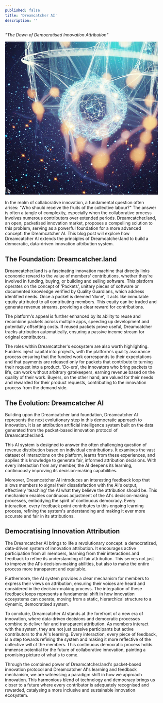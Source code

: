 ```yaml
---
published: false
title: 'Dreamcatcher AI'
description: ''
---
```


_"The Dawn of Democratised Innovation Attribution"_

![](assets/2023-05-22-dreamcatcher-ai.jpeg)

<!--truncate-->

In the realm of collaborative innovation, a fundamental question often arises: "Who should receive the fruits of the collective labour?" The answer is often a tangle of complexity, especially when the collaborative process involves numerous contributors over extended periods. Dreamcatcher.land, an open, packetised innovation market, proposes a compelling solution to this problem, serving as a powerful foundation for a more advanced concept: the Dreamcatcher AI. This blog post will explore how Dreamcatcher AI extends the principles of Dreamcatcher.land to build a democratic, data-driven innovation attribution system.

## The Foundation: Dreamcatcher.land

Dreamcatcher.land is a fascinating innovation machine that directly links economic reward to the value of members' contributions, whether they're involved in funding, buying, or building and selling software. This platform operates on the concept of 'Packets', unitary pieces of software or documented knowledge verified by Quality Guardians, which address identified needs. Once a packet is deemed 'done', it acts like immutable equity attributed to all contributing members. This equity can be traded and generate revenue streams, providing a clear reward for contributions. 

The platform's appeal is further enhanced by its ability to reuse and recombine packets across multiple apps, speeding up development and potentially offsetting costs. If reused packets prove useful, Dreamcatcher tracks attribution automatically, ensuring a passive income stream for original contributors. 

The roles within Dreamcatcher's ecosystem are also worth highlighting. Funders inject capital into projects, with the platform's quality assurance process ensuring that the funded work corresponds to their expectations and that payments are released only for packets that contribute to turning their request into a product. 'Do-ers', the innovators who bring packets to life, can work without arbitrary gatekeepers, earning revenue based on the quality of their work. Buyers, on the other hand, are valued for their needs and rewarded for their product requests, contributing to the innovation process from the demand side.

## The Evolution: Dreamcatcher AI

Building upon the Dreamcatcher.land foundation, Dreamcatcher AI represents the next evolutionary step in this democratic approach to innovation. It is an attribution artificial intelligence system built on the data generated from the packet-based innovation protocol of Dreamcatcher.land.

This AI system is designed to answer the often challenging question of revenue distribution based on individual contributions. It examines the vast dataset of interactions on the platform, learns from these experiences, and applies this knowledge to generate fair, informed attribution decisions. With every interaction from any member, the AI deepens its learning, continuously improving its decision-making capabilities.

Moreover, Dreamcatcher AI introduces an interesting feedback loop that allows members to signal their dissatisfaction with the AI's output, effectively 'teaching' the AI what they believe the attribution should be. This mechanism enables continuous adjustment of the AI's decision-making processes, embodying the spirit of continuous democracy. Every interaction, every feedback point contributes to this ongoing learning process, refining the system's understanding and making it ever more accurate and fair in its attributions.

## Democratising Innovation Attribution

The Dreamcatcher AI brings to life a revolutionary concept: a democratized, data-driven system of innovation attribution. It encourages active participation from all members, learning from their interactions and feedback to refine its understanding of fair attribution. This serves not just to improve the AI's decision-making abilities, but also to make the entire process more transparent and equitable.

Furthermore, the AI system provides a clear mechanism for members to express their views on attribution, ensuring their voices are heard and considered in the decision-making process. The integration of these feedback loops represents a fundamental shift in how innovation ecosystems can operate, moving from a static, hierarchical structure to a dynamic, democratised system.

To conclude, Dreamcatcher AI stands at the forefront of a new era of innovation, where data-driven decisions and democratic processes combine to deliver fair and transparent attribution. As members interact with the system, they are not just passive participants but active contributors to the AI's learning. Every interaction, every piece of feedback, is a step towards refining the system and making it more reflective of the collective will of the members. This continuous democratic process holds immense potential for the future of collaborative innovation, painting a promising picture of what's to come. 

Through the combined power of Dreamcatcher.land's packet-based innovation protocol and Dreamcatcher AI's learning and feedback mechanism, we are witnessing a paradigm shift in how we approach innovation. This harmonious blend of technology and democracy brings us closer to a future where every contributor is adequately recognised and rewarded, catalysing a more inclusive and sustainable innovation ecosystem.